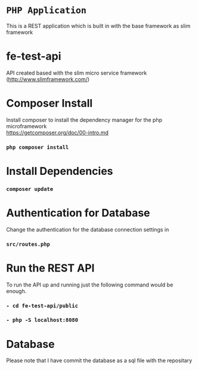 # `PHP Application`
This is a REST application which is built in with the base framework as slim framework

# fe-test-api
API created based with the slim micro service framework <br />
(http://www.slimframework.com/)

# Composer Install
Install composer to install the dependency manager for the php microframework <br />
https://getcomposer.org/doc/00-intro.md
### `php composer install`

# Install Dependencies
### `composer update`

# Authentication for Database
Change the authentication for the database connection settings in <br />
### `src/routes.php`

# Run the REST API
To run the API up and running just the following command would be enough.
### `- cd fe-test-api/public`
### `- php -S localhost:8080`

# Database
Please note that I have commit the database as a sql file with the repositary